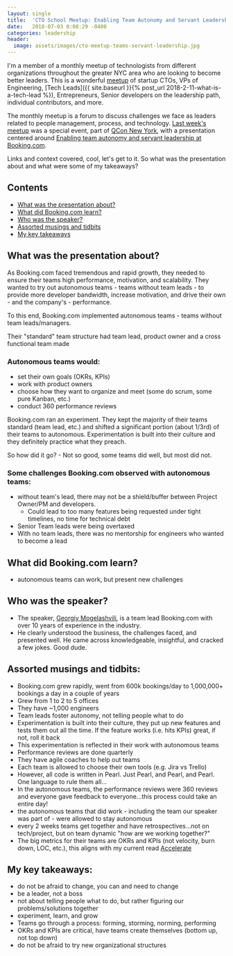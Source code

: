 ```yaml
---
layout: single
title:  'CTO School Meetup: Enabling Team Autonomy and Servant Leadership at Booking.com'
date:   2018-07-03 0:08:29 -0400
categories: leadership
header:
  image: assets/images/cto-meetup-teams-servant-leadership.jpg
---
```


I'm a member of a monthly meetup of technologists from different organizations throughout the greater NYC area who are looking to become better leaders.  This is a wonderful [meetup](https://www.meetup.com/ctoschool/) of startup CTOs, VPs of Engineering, [Tech Leads]({{ site.baseurl }}{% post_url 2018-2-11-what-is-a-tech-lead %}), Entrepreneurs, Senior developers on the leadership path, individual contributors, and more.  

The monthly meetup is a forum to discuss challenges we face as leaders related to people management, process, and technology.  [Last week's meetup](https://www.meetup.com/ctoschool/events/fgqzclyxjbpb/) was a special event, part of [QCon New York](https://qconnewyork.com), with a presentation centered around [Enabling team autonomy and servant leadership at Booking.com](https://qconnewyork.com/ny2018/presentation/empowered-teams-presentation-0).

Links and context covered, cool, let's get to it.  So what was the presentation about and what were some of my takeaways?   

## Contents
- [What was the presentation about?](#what-was-the-presentation-about)
- [What did Booking.com learn?](#what-did-bookingcom-learn)
- [Who was the speaker?](#who-was-the-speaker)
- [Assorted musings and tidbits](#assorted-musings-and-tidbits)
- [My key takeaways](#my-key-takeaways)

## What was the presentation about?
As Booking.com faced tremendous and rapid growth, they needed to ensure their teams high performance, motivation, and scalability. They wanted to try out autonomous teams - teams without team leads - to provide more developer bandwidth, increase motivation, and drive their own - and the company's - performance.

To this end, Booking.com implemented autonomous teams - teams without team leads/managers.

Their "standard" team structure had team lead, product owner and a cross functional team made

### Autonomous teams would:
- set their own goals (OKRs, KPIs)
- work with product owners
- choose how they want to organize and meet (some do scrum, some pure Kanban, etc.)
- conduct 360 performance reviews

Booking.com ran an experiment.  They kept the majority of their teams standard (team lead, etc.) and shifted a significant portion (about 1/3rd) of their teams to autonomous.  Experimentation is built into their culture and they definitely practice what they preach.  

So how did it go? - Not so good, some teams did well, but most did not.

### Some challenges Booking.com observed with autonomous teams:
- without team's lead, there may not be a shield/buffer between Project Owner/PM and developers.
  - Could lead to too many features being requested under tight timelines, no time for technical debt
- Senior Team leads were being overtaxed
- With no team leads, there was no mentorship for engineers who wanted to become a lead


## What did Booking.com learn?
- autonomous teams can work, but present new challenges

## Who was the speaker?
- The speaker, [Georgiy Mogelashvili](https://twitter.com/glamcoder), is a team lead Booking.com with over 10 years of experience in the industry.
- He clearly understood the business, the challenges faced, and presented well.  He came across knowledgeable, insightful, and cracked a few jokes.  Good dude.  

## Assorted musings and tidbits:
- Booking.com grew rapidly, went from 600k bookings/day to 1,000,000+ bookings a day in a couple of years
- Grew from 1 to 2 to 5 offices
- They have ~1,000 engineers
- Team leads foster autonomy, not telling people what to do
- Experimentation is built into their culture, they put up new features and tests them out all the time. If the feature works (i.e. hits KPIs) great, if not, roll it back
- This experimentation is reflected in their work with autonomous teams
- Performance reviews are done quarterly
- They have agile coaches to help out teams
- Each team is allowed to choose their own tools (e.g. Jira vs Trello)
- However, all code is written in Pearl.  Just Pearl, and Pearl, and Pearl. One language to rule them all...
- In the autonomous teams, the performance reviews were 360 reviews and everyone gave feedback to everyone...this process could take an entire day!
- the autonomous teams that did work - including the team our speaker was part of - were allowed to stay autonomous
- every 2 weeks teams get together and have retrospectives...not on tech/project, but on team dynamic "how are we working together?"
- The big metrics for their teams are OKRs and KPIs (not velocity, burn down, LOC, etc.), this aligns with my current read [Accelerate](https://www.amazon.com/Accelerate-Software-Performing-Technology-Organizations/dp/1942788339)

## My key takeaways:
- do not be afraid to change, you can and need to change
- be a leader, not a boss
- not about telling people what to do, but rather figuring our problems/solutions together
- experiment, learn, and grow
- Teams go through a process: forming, storming, norming, performing
- OKRs and KPIs are critical, have teams create themselves (bottom up, not top down)
- do not be afraid to try new organizational structures
